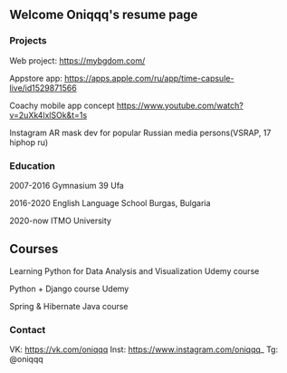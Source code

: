 ## Welcome Oniqqq's resume page

### Projects

Web project: https://mybgdom.com/

Appstore app: https://apps.apple.com/ru/app/time-capsule-live/id1529871566

Coachy mobile app concept https://www.youtube.com/watch?v=2uXk4lxlSOk&t=1s

Instagram AR mask dev for popular Russian media persons(VSRAP, 17 hiphop ru)

### Education

2007-2016 Gymnasium 39 Ufa

2016-2020 English Language School Burgas, Bulgaria

2020-now ITMO University

## Courses

Learning Python for Data Analysis and Visualization Udemy course

Python + Django course Udemy

Spring & Hibernate Java course 

### Contact

VK: https://vk.com/oniqqq
Inst: https://www.instagram.com/oniqqq_
Tg: @oniqqq

